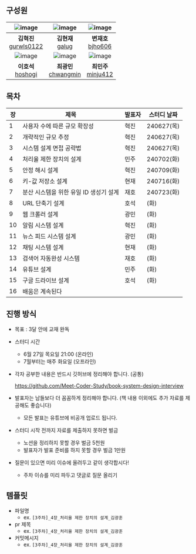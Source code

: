 ## 구성원
| ![image](https://avatars.githubusercontent.com/u/80228712?v=4) |                           ![image](https://avatars.githubusercontent.com/u/41482946?v=4)                           |                      ![image](https://avatars.githubusercontent.com/u/17850099?v=4)                      |
|:-------------------------------------------------------------------------------------------------------:|:--------------------------------------------------------------:|:----------------------------------------------------:|
|                          **김혁진** <br> [gurwls0122](https://github.com/gurwls0122)                           |     **김현재** <br> [galug](https://github.com/galug)      |                **변재호** <br> [bjho606](https://github.com/bjho606)                 |
| ![image](https://avatars.githubusercontent.com/u/71253970?v=4) |                           ![image](https://avatars.githubusercontent.com/u/44563065?v=4)                            |                      ![image](https://avatars.githubusercontent.com/u/59405576?v=4)                      |
|                            **이호석** <br> [hoshogi](https://github.com/hoshogi)                             |     **최광민** <br> [chwangmin](https://github.com/chwangmin)      |                **최민주** <br> [minju412](https://github.com/minju412)                 |


## 목차

| 장  | 제목                                     | 발표자   | 스터디 날짜  |
|----|----------------------------------------|--------|-----------|
| 1  | 사용자 수에 따른 규모 확장성            | 혁진     | 240627(목) |
| 2  | 개략적인 규모 추정                       | 혁진     | 240627(목) |
| 3  | 시스템 설계 면접 공략법                  | 혁진     | 240627(목) |
| 4  | 처리율 제한 장치의 설계                  | 민주     | 240702(화) |
| 5  | 안정 해시 설계                           | 혁진     | 240709(화) |
| 6  | 키-값 저장소 설계                        | 현재     | 240716(화) |
| 7  | 분산 시스템을 위한 유일 ID 생성기 설계    | 재호     | 240723(화) |
| 8  | URL 단축기 설계                          | 호석     | (화)       |
| 9  | 웹 크롤러 설계                           | 광민     | (화)       |
| 10 | 알림 시스템 설계                         | 혁진     | (화)       |
| 11 | 뉴스 피드 시스템 설계                    | 광민     | (화)       |
| 12 | 채팅 시스템 설계                         | 현재     | (화)       |
| 13 | 검색어 자동완성 시스템                    | 재호     | (화)       |
| 14 | 유튜브 설계                              | 민주     | (화)       |
| 15 | 구글 드라이브 설계                        | 호석     | (화)       |
| 16 | 배움은 계속된다                          |          |           |

## 진행 방식

- 목표 : 3달 안에 교재 완독
- 스터디 시간
    - 6월 27일 목요일 21:00 (온라인)
    - 7월부터는 매주 화요일 (오프라인)
- 각자 공부한 내용은 반드시 깃허브에 정리해야 합니다. (공통)
    
    https://github.com/Meet-Coder-Study/book-system-design-interview
    
- 발표자는 남들보다 더 꼼꼼하게 정리해야 합니다. (책 내용 이외에도 추가 자료를 제공해도 좋습니다)
    - 모든 발표는 유튜브에 비공개 업로드 됩니다.
- 스터디 시작 전까지 자료를 제출하지 못하면 벌금
    - 노션을 정리하지 못할 경우 벌금 5천원
    - 발표자가 발표 준비를 하지 못할 경우 벌금 1만원
- 질문이 있으면 미리 이슈에 올려두고 같이 생각합시다!
    - 주차 이슈를 미리 파두고 댓글로 질문 올리기

## 템플릿

- 파일명
  - ex. `[3주차]_4장_처리율 제한 장치의 설계_김광훈`
- pr 제목
  - ex. `[3주차]_4장_처리율 제한 장치의 설계_김광훈`
- 커밋메시지
  - ex. `[3주차]_4장_처리율 제한 장치의 설계_김광훈`